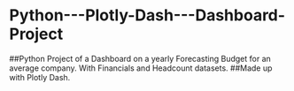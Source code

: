 # Python---Plotly-Dash---Dashboard-Project

##Python Project of a Dashboard on a yearly Forecasting Budget for an average company. With Financials and Headcount datasets.
##Made up with Plotly Dash.
